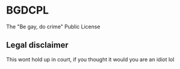 # BGDCPL
The "Be gay, do crime" Public License

## Legal disclaimer
This wont hold up in court, if you thought it would you are an idiot lol
